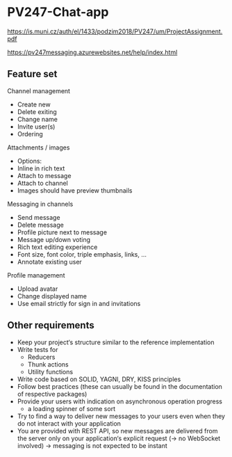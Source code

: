 # PV247-Chat-app

https://is.muni.cz/auth/el/1433/podzim2018/PV247/um/ProjectAssignment.pdf

https://pv247messaging.azurewebsites.net/help/index.html

## Feature set

Channel management

* Create new
* Delete exiting
* Change name
* Invite user(s)
* Ordering

Attachments / images

* Options:
* Inline in rich text
* Attach to message
* Attach to channel
* Images should have preview thumbnails

Messaging in channels

* Send message
* Delete message
* Profile picture next to message
* Message up/down voting
* Rich text editing experience
* Font size, font color, triple emphasis, links, …
* Annotate existing user

Profile management

* Upload avatar
* Change displayed name
* Use email strictly for sign in and invitations

## Other requirements

* Keep your project‘s structure similar to the reference implementation
* Write tests for
  * Reducers
  * Thunk actions
  * Utility functions
* Write code based on SOLID, YAGNI, DRY, KISS principles
* Follow best practices (these can usually be found in the documentation of respective packages)
* Provide your users with indication on asynchronous operation progress
  * a loading spinner of some sort
* Try to find a way to deliver new messages to your users even when they do not interact with your application
* You are provided with REST API, so new messages are delivered from the server only on your application‘s explicit request (→ no WebSocket involved) → messaging is not expected to be instant